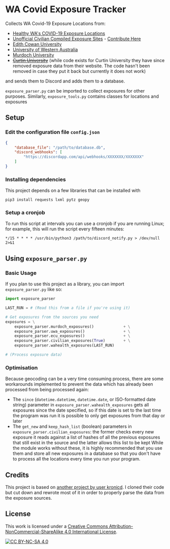 # WA Covid Exposure Tracker

Collects WA Covid-19 Exposure Locations from:

* [Healthy WA's COVID-19 Exposure Locations](https://www.healthywa.wa.gov.au/COVID19locations)
* [Unofficial Civilian Compiled Exposure Sites](https://docs.google.com/spreadsheets/d/1-U8Ea9o9bnST5pzckC8lzwNNK_jO6kIVUAi5Uu_-Ltc/htmlview?pru=AAABfzYp9xU*O5BeDYIVxSR9HGqWRuiLNQ) - [Contribute Here](https://www.facebook.com/groups/708242463497733)
* [Edith Cowan University](https://www.ecu.edu.au/covid-19/advice-for-staff)
* [University of Western Australia](https://www.uwa.edu.au/covid-19-faq/Home)
* [Murdoch University](https://www.murdoch.edu.au/notices/covid-19-advice)
* ~~[Curtin University](https://www.curtin.edu.au/novel-coronavirus/recent-exposure-sites-on-campus/)~~ (while code exists for Curtin University they have since removed exposure data from their website. The code hasn't been removed in case they put it back but currently it does not work)

and sends them to Discord and adds them to a database.

`exposure_parser.py` can be imported to collect exposures for other purposes. Similarly, `exposure_tools.py` contains classes for locations and exposures

## Setup

### Edit the configuration file `config.json`

~~~json
{
    "database_file": "/path/to/database.db",
    "discord_webhooks": [
        "https://discordapp.com/api/webhooks/XXXXXXX/XXXXXXX"
    ]
}
~~~

### Installing dependencies

This project depends on a few libraries that can be installed with
~~~
pip3 install requests lxml pytz geopy
~~~

### Setup a cronjob

To run this script at intervals you can use a cronjob if you are running Linux; for example, this will run the script every fifteen minutes:
~~~
*/15 * * * * /usr/bin/python3 /path/to/discord_notify.py > /dev/null 2>&1
~~~

## Using `exposure_parser.py`

### Basic Usage
If you plan to use this project as a library, you can import `exposure_parser.py` like so:
```python
import exposure_parser

LAST_RUN = # (Read this from a file if you're using it)

# Get exposures from the sources you need
exposures = \
    exposure_parser.murdoch_exposures()             + \
    exposure_parser.uwa_exposures()                 + \
    exposure_parser.ecu_exposures()                 + \
    exposure_parser.civilian_exposures(True)        + \
    exposure_parser.wahealth_exposures(LAST_RUN)

# (Process exposure data)
```

### Optimisation

Because geocoding can be a very time consuming process, there are some workarounds implemented to prevent the data which has already been processed from being processed again:
* The `since` (`datetime.datetime`, `datetime.date`, or ISO-formatted date string) parameter in `exposure_parser.wahealth_exposures` gets all exposures since the date specified, so if this date is set to the last time the program was run it is possible to only get exposures from that day or later
* The `get_new` and `keep_hash_list` (boolean) parameters in `exposure_parser.civilian_exposures`: the former checks every new exposure it reads against a list of hashes of all the previous exposures that still exist in the source and the latter allows this list to be kept
While the module works without these, it is highly recommended that you use them and store all new exposures in a database so that you don't have to process all the locations every time you run your program.

## Credits

This project is based on [another project by user kronicd](https://github.com/kronicd/WA_Covid_Mailer). I cloned their code but cut down and rewrote most of it in order to properly parse the data from the exposure sources.

## License

This work is licensed under a
[Creative Commons Attribution-NonCommercial-ShareAlike 4.0 International License][cc-by-nc-sa].

[![CC BY-NC-SA 4.0][cc-by-nc-sa-image]][cc-by-nc-sa]

[cc-by-nc-sa]: http://creativecommons.org/licenses/by-nc-sa/4.0/
[cc-by-nc-sa-image]: https://licensebuttons.net/l/by-nc-sa/4.0/88x31.png
[cc-by-nc-sa-shield]: https://img.shields.io/badge/License-CC%20BY--NC--SA%204.0-lightgrey.svg
